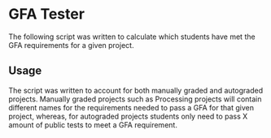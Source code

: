 # GFA Tester

The following script was written to calculate which students have met the GFA requirements for a given project.

## Usage

The script was written to account for both manually graded and autograded projects. Manually graded projects such as Processing projects will contain different names for the requirements needed to pass a GFA for that given project, whereas, for autograded projects students only need to pass X amount of public tests to meet a GFA requirement.
